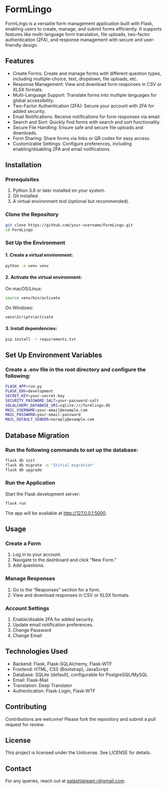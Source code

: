 # FormLingo

FormLingo is a versatile form management application built with Flask, enabling users to create, manage, and submit forms efficiently. It supports features like multi-language form translation, file uploads, two-factor authentication (2FA), and response management with secure and user-friendly design.

## Features

* Create Forms: Create and manage forms with different question types, including multiple-choice, text, dropdown, file uploads, etc.
* Response Management: View and download form responses in CSV or XLSX formats.
* Multi-Language Support: Translate forms into multiple languages for global accessibility.
* Two-Factor Authentication (2FA): Secure your account with 2FA for added security.
* Email Notifications: Receive notifications for form responses via email.
* Search and Sort: Quickly find forms with search and sort functionality.
* Secure File Handling: Ensure safe and secure file uploads and downloads.
* Form Sharing: Share forms via links or QR codes for easy access.
* Customizable Settings: Configure preferences, including enabling/disabling 2FA and email notifications.

## Installation

### Prerequisites

1. Python 3.8 or later installed on your system.
2. Git installed.
3. A virtual environment tool (optional but recommended).

### Clone the Repository

```bash
git clone https://github.com/your-username/FormLingo.git
cd FormLingo
```

### Set Up the Environment
#### 1.	Create a virtual environment:
```bash
python -m venv venv
```

#### 2.	Activate the virtual environment:

On macOS/Linux:
```bash
source venv/bin/activate
```

On Windows:
```bash
venv\Scripts\activate
```

#### 3.	Install dependencies:
```bash
pip install -r requirements.txt
```

## Set Up Environment Variables

### Create a .env file in the root directory and configure the following:

```bash
FLASK_APP=run.py
FLASK_ENV=development
SECRET_KEY=your-secret-key
SECURITY_PASSWORD_SALT=your-password-salt
SQLALCHEMY_DATABASE_URI=sqlite:///formlingo.db
MAIL_USERNAME=your-email@example.com
MAIL_PASSWORD=your-email-password
MAIL_DEFAULT_SENDER=noreply@example.com
```

## Database Migration

### Run the following commands to set up the database:

```bash
flask db init
flask db migrate -m "Initial migration"
flask db upgrade
```

### Run the Application

Start the Flask development server:
```bash
flask run
```

The app will be available at http://127.0.0.1:5000.

## Usage

### Create a Form
1.	Log in to your account.
2.	Navigate to the dashboard and click “New Form.”
3.	Add questions.

### Manage Responses
1.	Go to the “Responses” section for a form.
2.	View and download responses in CSV or XLSX formats.

### Account Settings
1.	Enable/disable 2FA for added security.
2.	Update email notification preferences.
3.	Change Password
4.	Change Email

## Technologies Used
* Backend: Flask, Flask-SQLAlchemy, Flask-WTF
* Frontend: HTML, CSS (Bootstrap), JavaScript
* Database: SQLite (default), configurable for PostgreSQL/MySQL
* Email: Flask-Mail
* Translation: Deep Translator
* Authentication: Flask-Login, Flask-WTF

## Contributing

Contributions are welcome! Please fork the repository and submit a pull request for review.

## License

This project is licensed under the Unlicense. See LICENSE for details.

## Contact

For any queries, reach out at palashlalwani.r@gmail.com.
